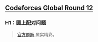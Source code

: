 ## [Codeforces Global Round 12](https://codeforces.com/contest/1450)

### H1：圆上配对问题

> [官方题解](https://codeforces.com/blog/entry/85348) 属实精彩。